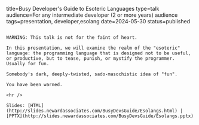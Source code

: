 title=Busy Developer's Guide to Esoteric Languages
type=talk
audience=For any intermediate developer (2 or more years) audience
tags=presentation, developer,esolang
date=2024-05-30
status=published
~~~~~~

WARNING: This talk is not for the faint of heart.

In this presentation, we will examine the realm of the "esoteric" language: the programming language that is designed not to be useful, or productive, but to tease, punish, or mystify the programmer. Usually for fun.

Somebody's dark, deeply-twisted, sado-masochistic idea of "fun".

You have been warned.
    
<hr />

Slides: [HTML](http://slides.newardassociates.com/BusyDevsGuide/Esolangs.html) | [PPTX](http://slides.newardassociates.com/BusyDevsGuide/Esolangs.pptx)
